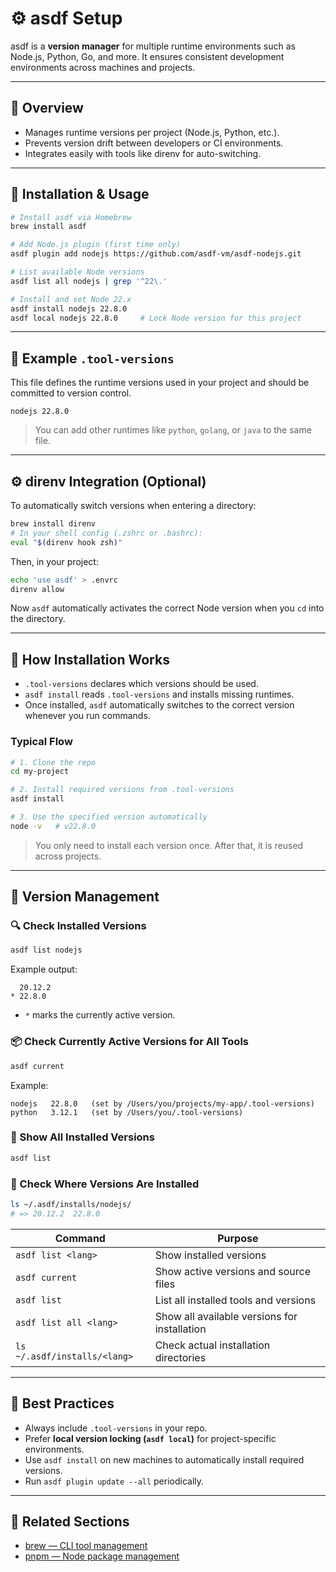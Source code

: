 # ⚙️ asdf Setup

asdf is a **version manager** for multiple runtime environments such as Node.js, Python, Go, and more. It ensures consistent development environments across machines and projects.

---

## 🧭 Overview

* Manages runtime versions per project (Node.js, Python, etc.).
* Prevents version drift between developers or CI environments.
* Integrates easily with tools like direnv for auto-switching.

---

## 🚀 Installation & Usage

```bash
# Install asdf via Homebrew
brew install asdf

# Add Node.js plugin (first time only)
asdf plugin add nodejs https://github.com/asdf-vm/asdf-nodejs.git

# List available Node versions
asdf list all nodejs | grep '^22\.'

# Install and set Node 22.x
asdf install nodejs 22.8.0
asdf local nodejs 22.8.0     # Lock Node version for this project
```

---

## 📄 Example `.tool-versions`

This file defines the runtime versions used in your project and should be committed to version control.

```
nodejs 22.8.0
```

> You can add other runtimes like `python`, `golang`, or `java` to the same file.

---

## ⚙️ direnv Integration (Optional)

To automatically switch versions when entering a directory:

```bash
brew install direnv
# In your shell config (.zshrc or .bashrc):
eval "$(direnv hook zsh)"
```

Then, in your project:

```bash
echo 'use asdf' > .envrc
direnv allow
```

Now `asdf` automatically activates the correct Node version when you `cd` into the directory.

---

## 🧩 How Installation Works

* `.tool-versions` declares which versions should be used.
* `asdf install` reads `.tool-versions` and installs missing runtimes.
* Once installed, `asdf` automatically switches to the correct version whenever you run commands.

### Typical Flow

```bash
# 1. Clone the repo
cd my-project

# 2. Install required versions from .tool-versions
asdf install

# 3. Use the specified version automatically
node -v   # v22.8.0
```

> You only need to install each version once. After that, it is reused across projects.

---

## 🧱 Version Management

### 🔍 Check Installed Versions

```bash
asdf list nodejs
```

Example output:

```
  20.12.2
* 22.8.0
```

* `*` marks the currently active version.

### 📦 Check Currently Active Versions for All Tools

```bash
asdf current
```

Example:

```
nodejs   22.8.0   (set by /Users/you/projects/my-app/.tool-versions)
python   3.12.1   (set by /Users/you/.tool-versions)
```

### 🧰 Show All Installed Versions

```bash
asdf list
```

### 📁 Check Where Versions Are Installed

```bash
ls ~/.asdf/installs/nodejs/
# => 20.12.2  22.8.0
```

| Command                      | Purpose                                      |
| ---------------------------- | -------------------------------------------- |
| `asdf list <lang>`           | Show installed versions                      |
| `asdf current`               | Show active versions and source files        |
| `asdf list`                  | List all installed tools and versions        |
| `asdf list all <lang>`       | Show all available versions for installation |
| `ls ~/.asdf/installs/<lang>` | Check actual installation directories        |

---

## 🧩 Best Practices

* Always include `.tool-versions` in your repo.
* Prefer **local version locking (`asdf local`)** for project-specific environments.
* Use `asdf install` on new machines to automatically install required versions.
* Run `asdf plugin update --all` periodically.

---

## 🔗 Related Sections

* [brew — CLI tool management](../brew/README.md)
* [pnpm — Node package management](../pnpm/README.md)
